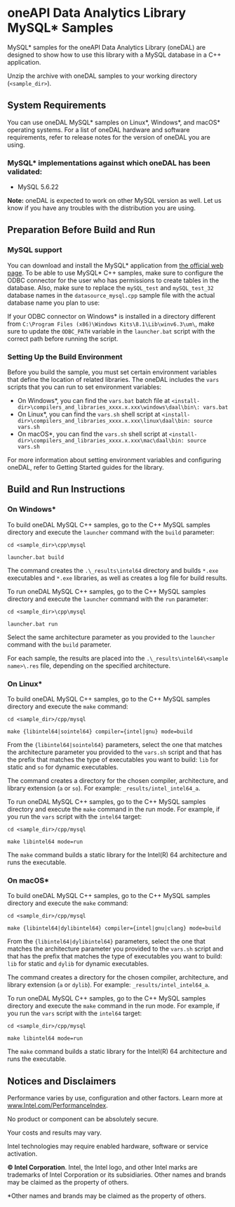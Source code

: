 # oneAPI Data Analytics Library MySQL\* Samples

MySQL\* samples for the oneAPI Data Analytics Library (oneDAL) are designed to show how to use this library with a MySQL database in a C++ application.

Unzip the archive with oneDAL samples to your working directory (`<sample_dir>`).

## System Requirements
You can use oneDAL MySQL\* samples on Linux\*, Windows\*, and macOS\* operating systems. For a list of oneDAL hardware and software requirements, refer to release notes for the version of oneDAL you are using.

### MySQL\* implementations against which oneDAL has been validated:
- MySQL 5.6.22

**Note:** oneDAL is expected to work on other MySQL version as well. Let us know if you have any troubles with the distribution you are using.

## Preparation Before Build and Run
### MySQL support
You can download and install the MySQL\* application from [the official web page][mysql]. To be able to use MySQL\* C++  samples, make sure to configure the ODBC connector for the user who has permissions to create tables in the database. Also, make sure to replace the `mySQL_test` and `mySQL_test_32` database names in the `datasource_mysql.cpp` sample file with the actual database name you plan to use:

If your ODBC connector on Windows\* is installed in a directory different from `C:\Program Files (x86)\Windows Kits\8.1\Lib\winv6.3\um\`, make sure to update the `ODBC_PATH` variable in the `launcher.bat` script with the correct path before running the script.

### Setting Up the Build Environment
Before you build the sample, you must set certain environment variables that define the location of related libraries. The oneDAL includes the `vars` scripts that you can run to set environment variables:

- On Windows\*, you can find the `vars.bat` batch file at `<install-dir>\compilers_and_libraries_xxxx.x.xxx\windows\daal\bin\:
vars.bat`
- On Linux\*, you can find the `vars.sh` shell script at `<install-dir>\compilers_and_libraries_xxxx.x.xxx\linux\daal\bin:
source vars.sh`
- On macOS\*, you can find the `vars.sh` shell script at `<install-dir>\compilers_and_libraries_xxxx.x.xxx\mac\daal\bin:
source vars.sh`

For more information about setting environment variables and configuring oneDAL, refer to Getting Started guides for the library.

## Build and Run Instructions
### On Windows\*
To build oneDAL MySQL C++ samples, go to the C++ MySQL samples directory and execute the `launcher` command with the `build` parameter:

```
cd <sample_dir>\cpp\mysql

launcher.bat build
```

The command creates the `.\_results\intel64` directory and builds `*.exe` executables and `*.exe` libraries, as well as creates a log file for build results.

To run oneDAL MySQL C++ samples, go to the C++ MySQL samples directory and execute the `launcher` command with the `run` parameter:

```
cd <sample_dir>\cpp\mysql

launcher.bat run
```

Select the same architecture parameter as you provided to the `launcher` command with the `build` parameter.

For each sample, the results are placed into the `.\_results\intel64\<sample name>\.res` file, depending on the specified architecture.

### On Linux\*
To build oneDAL MySQL C++ samples, go to the C++ MySQL samples directory and execute the `make` command:

```
cd <sample_dir>/cpp/mysql

make {libintel64|sointel64} compiler={intel|gnu} mode=build
```

From the `{libintel64|sointel64}` parameters, select the one that matches the architecture parameter you provided to the `vars.sh` script and that has the prefix that matches the type of executables you want to build: `lib` for static and `so` for dynamic executables.

The command creates a directory for the chosen compiler, architecture, and library extension (`a` or `so`). For example: `_results/intel_intel64_a`.

To run oneDAL MySQL C++ samples, go to the C++ MySQL samples directory and execute the `make` command in the run mode. For example, if you run the `vars` script with the `intel64` target:

```
cd <sample_dir>/cpp/mysql

make libintel64 mode=run
```

The `make` command builds a static library for the Intel(R) 64 architecture and runs the executable.

### On macOS\*
To build oneDAL MySQL C++ samples, go to the C++ MySQL samples directory and execute the `make` command:

```
cd <sample_dir>/cpp/mysql

make {libintel64|dylibintel64} compiler={intel|gnu|clang} mode=build
```

From the `{libintel64|dylibintel64}` parameters, select the one that matches the architecture parameter you provided to the `vars.sh` script and that has the prefix that matches the type of executables you want to build: `lib` for static and `dylib` for dynamic executables.

The command creates a directory for the chosen compiler, architecture, and library extension (`a` or `dylib`). For example: `_results/intel_intel64_a`.

To run oneDAL MySQL C++ samples, go to the C++ MySQL samples directory and execute the `make` command in the run mode. For example, if you run the `vars` script with the `intel64` target:

```
cd <sample_dir>/cpp/mysql

make libintel64 mode=run
```

The `make` command builds a static library for the Intel(R) 64 architecture and runs the executable.

## Notices and Disclaimers

Performance varies by use, configuration and other factors. Learn more at www.Intel.com/PerformanceIndex​.  

No product or component can be absolutely secure. 

Your costs and results may vary.

Intel technologies may require enabled hardware, software or service activation.

**&copy; Intel Corporation**. Intel, the Intel logo, and other Intel marks are trademarks of Intel Corporation or its subsidiaries.  Other names and brands may be claimed as the property of others.

\*Other names and brands may be claimed as the property of others.

<!-- Links -->
[mysql]: http://dev.mysql.com/downloads/
